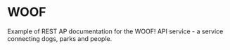 # WOOF
Example of REST AP documentation for the WOOF! API service - a service connecting dogs, parks and people.
